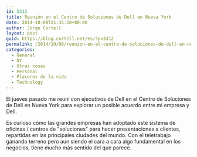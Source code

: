 ```yaml
---
id: 5312
title: Reunión en el Centro de Soluciones de Dell en Nueva York
date: 2014-10-08T21:35:50+00:00
author: Jorge Cortell
layout: post
guid: https://blog.cortell.net/es/?p=5312
permalink: /2014/10/08/reunion-en-el-centro-de-soluciones-de-dell-en-nueva-york/
categories:
  - General
  - NY
  - Otras cosas
  - Personal
  - Placeres de la vida
  - Technology
---
```

El jueves pasado me reuní con ejecutivos de Dell en el Centro de Soluciones de Dell en Nueva York para explorar un posible acuerdo entre mi empresa y Dell.

Es curioso cómo las grandes empresas han adoptado este sistema de oficinas / centros de "soluciones" para hacer presentaciones a clientes, repartidas en las principales ciudades del mundo. Con el teletrabajo ganando terreno pero aun siendo el cara a cara algo fundamental en los negocios, tiene mucho más sentido del que parece.